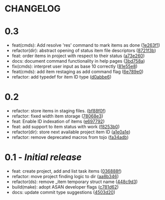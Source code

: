 # CHANGELOG

# 0.3

- feat(cmds): Add resolve 'res' command to mark items as done ([1e263f1](https://github.com/Jxcob-R/tojo/commit/1e263f1))
- refactor(dir): abstract opening of status item file descriptors ([8721f3b](https://github.com/Jxcob-R/tojo/commit/8721f3b))
- feat: order items in project with respect to their status ([a73e260](https://github.com/Jxcob-R/tojo/commit/a73e260))
- docs: document command functionality in help pages ([3bd758a](https://github.com/Jxcob-R/tojo/commit/3bd758a))
- fix(cmds): interpret user input as base 10 correctly ([81e55e8](https://github.com/Jxcob-R/tojo/commit/81e55e8))
- feat(cmds): add item restaging as add command flag ([6e789e0](https://github.com/Jxcob-R/tojo/commit/6e789e0))
- refactor: add typedef for item ID type ([d0abbe6](https://github.com/Jxcob-R/tojo/commit/d0abbe6))

# 0.2

- refactor: store items in staging files. ([bf88f0f](https://github.com/Jxcob-R/tojo/commit/bf88f0f)) 
- refactor: fixed width item storage ([78068e3](https://github.com/Jxcob-R/tojo/commit/78068e3)) 
- feat: Enable ID indexation of items ([e697792](https://github.com/Jxcob-R/tojo/commit/e697792)) 
- feat: add support to item status with work ([f8253b0](https://github.com/Jxcob-R/tojo/commit/f8253b0)) 
- refactor(dir): store next available project item ID ([a1e0a1e](https://github.com/Jxcob-R/tojo/commit/a1e0a1e)) 
- refactor: remove deprecated macros from tojo ([fa34adb](https://github.com/Jxcob-R/tojo/commit/fa34adb)) 

# 0.1 - *Initial release*

- feat: create project, add and list task items ([036888f](https://github.com/Jxcob-R/tojo/commit/036888f))
- refactor: move project finding logic to dir ([aa8b346](https://github.com/Jxcob-R/tojo/commit/aa8b346))
- refactor(ds): remove _item temporary struct name ([448c9d3](https://github.com/Jxcob-R/tojo/commit/448c9d3))
- build(make): adopt ASAN developer flags ([c781d62](https://github.com/Jxcob-R/tojo/commit/c781d62))
- docs: update commit type suggestions ([4503d20](https://github.com/Jxcob-R/tojo/commit/a25c2e9))
